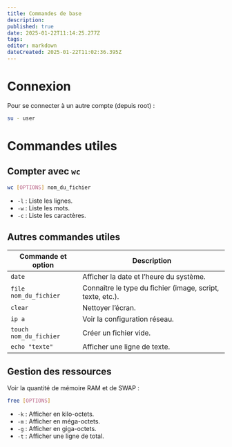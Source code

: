 ```yaml
---
title: Commandes de base
description: 
published: true
date: 2025-01-22T11:14:25.277Z
tags: 
editor: markdown
dateCreated: 2025-01-22T11:02:36.395Z
---
```


# Connexion
Pour se connecter à un autre compte (depuis root) :

```bash
su - user
```
# Commandes utiles

## Compter avec `wc`

```bash
wc [OPTIONS] nom_du_fichier
```
- `-l` : Liste les lignes.    
- `-w` : Liste les mots.    
- `-c` : Liste les caractères.

## Autres commandes utiles


| Commande et option     | Description                                                |
| ---------------------- | ---------------------------------------------------------- |
| `date`                 | Afficher la date et l’heure du système.                    |
| `file nom_du_fichier`  | Connaître le type du fichier (image, script, texte, etc.). |
| `clear`                | Nettoyer l’écran.                                          |
| `ip a`                 | Voir la configuration réseau.                              |
| `touch nom_du_fichier` | Créer un fichier vide.                                     |
| `echo "texte"`         | Afficher une ligne de texte.                               |
## Gestion des ressources

Voir la quantité de mémoire RAM et de SWAP :
```bash
free [OPTIONS]
```
- `-k` : Afficher en kilo-octets.    
- `-m` : Afficher en méga-octets.    
- `-g` : Afficher en giga-octets.    
- `-t` : Afficher une ligne de total.




